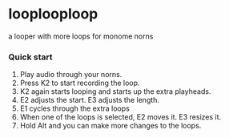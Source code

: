 # looplooploop
a looper with more loops for monome norns

### Quick start
1. Play audio through your norns. 
2. Press K2 to start recording the loop. 
3. K2 again starts looping and starts up the extra playheads.
4. E2 adjusts the start. E3 adjusts the length.
5. E1 cycles through the extra loops
6. When one of the loops is selected, E2 moves it. E3 resizes it.
7. Hold Alt and you can make more changes to the loops.
